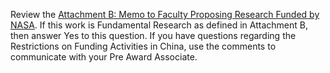 Review the [Attachment B: Memo to Faculty Proposing Research Funded by NASA](https://www.research.vt.edu/content/dam/research_vt_edu/oesrc/files/attachment_b_nasa_memo.pdf). If this work is Fundamental Research as defined in Attachment B, then answer Yes to this question.  If you have questions regarding the Restrictions on Funding Activities in China, use the comments to communicate with your Pre Award Associate.
